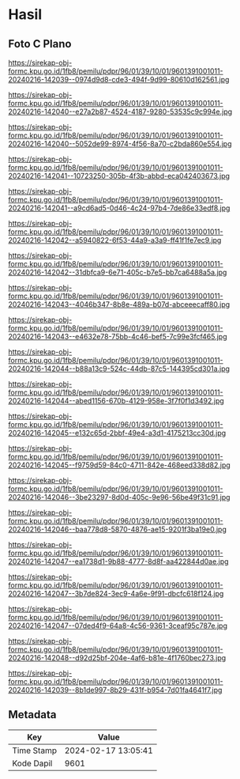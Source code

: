 # Hasil

## Foto C Plano

https://sirekap-obj-formc.kpu.go.id/1fb8/pemilu/pdpr/96/01/39/10/01/9601391001011-20240216-142039--0974d9d8-cde3-494f-9d99-80610d162561.jpg

https://sirekap-obj-formc.kpu.go.id/1fb8/pemilu/pdpr/96/01/39/10/01/9601391001011-20240216-142040--e27a2b87-4524-4187-9280-53535c9c994e.jpg

https://sirekap-obj-formc.kpu.go.id/1fb8/pemilu/pdpr/96/01/39/10/01/9601391001011-20240216-142040--5052de99-8974-4f56-8a70-c2bda860e554.jpg

https://sirekap-obj-formc.kpu.go.id/1fb8/pemilu/pdpr/96/01/39/10/01/9601391001011-20240216-142041--10723250-305b-4f3b-abbd-eca042403673.jpg

https://sirekap-obj-formc.kpu.go.id/1fb8/pemilu/pdpr/96/01/39/10/01/9601391001011-20240216-142041--a9cd6ad5-0d46-4c24-97b4-7de86e33edf8.jpg

https://sirekap-obj-formc.kpu.go.id/1fb8/pemilu/pdpr/96/01/39/10/01/9601391001011-20240216-142042--a5940822-6f53-44a9-a3a9-ff41f1fe7ec9.jpg

https://sirekap-obj-formc.kpu.go.id/1fb8/pemilu/pdpr/96/01/39/10/01/9601391001011-20240216-142042--31dbfca9-6e71-405c-b7e5-bb7ca6488a5a.jpg

https://sirekap-obj-formc.kpu.go.id/1fb8/pemilu/pdpr/96/01/39/10/01/9601391001011-20240216-142043--4046b347-8b8e-489a-b07d-abceeecaff80.jpg

https://sirekap-obj-formc.kpu.go.id/1fb8/pemilu/pdpr/96/01/39/10/01/9601391001011-20240216-142043--e4632e78-75bb-4c46-bef5-7c99e3fcf465.jpg

https://sirekap-obj-formc.kpu.go.id/1fb8/pemilu/pdpr/96/01/39/10/01/9601391001011-20240216-142044--b88a13c9-524c-44db-87c5-144395cd301a.jpg

https://sirekap-obj-formc.kpu.go.id/1fb8/pemilu/pdpr/96/01/39/10/01/9601391001011-20240216-142044--abed1156-670b-4129-958e-3f7f0f1d3492.jpg

https://sirekap-obj-formc.kpu.go.id/1fb8/pemilu/pdpr/96/01/39/10/01/9601391001011-20240216-142045--e132c65d-2bbf-49e4-a3d1-4175213cc30d.jpg

https://sirekap-obj-formc.kpu.go.id/1fb8/pemilu/pdpr/96/01/39/10/01/9601391001011-20240216-142045--f9759d59-84c0-4711-842e-468eed338d82.jpg

https://sirekap-obj-formc.kpu.go.id/1fb8/pemilu/pdpr/96/01/39/10/01/9601391001011-20240216-142046--3be23297-8d0d-405c-9e96-56be49f31c91.jpg

https://sirekap-obj-formc.kpu.go.id/1fb8/pemilu/pdpr/96/01/39/10/01/9601391001011-20240216-142046--baa778d8-5870-4876-ae15-9201f3ba19e0.jpg

https://sirekap-obj-formc.kpu.go.id/1fb8/pemilu/pdpr/96/01/39/10/01/9601391001011-20240216-142047--ea1738d1-9b88-4777-8d8f-aa422844d0ae.jpg

https://sirekap-obj-formc.kpu.go.id/1fb8/pemilu/pdpr/96/01/39/10/01/9601391001011-20240216-142047--3b7de824-3ec9-4a6e-9f91-dbcfc618f124.jpg

https://sirekap-obj-formc.kpu.go.id/1fb8/pemilu/pdpr/96/01/39/10/01/9601391001011-20240216-142047--07ded4f9-64a8-4c56-9361-3ceaf95c787e.jpg

https://sirekap-obj-formc.kpu.go.id/1fb8/pemilu/pdpr/96/01/39/10/01/9601391001011-20240216-142048--d92d25bf-204e-4af6-b81e-4f1760bec273.jpg

https://sirekap-obj-formc.kpu.go.id/1fb8/pemilu/pdpr/96/01/39/10/01/9601391001011-20240216-142039--8b1de997-8b29-431f-b954-7d01fa4641f7.jpg


## Metadata

| Key        | Value               |
| ---------- | ------------------- |
| Time Stamp | 2024-02-17 13:05:41 |
| Kode Dapil | 9601                |



